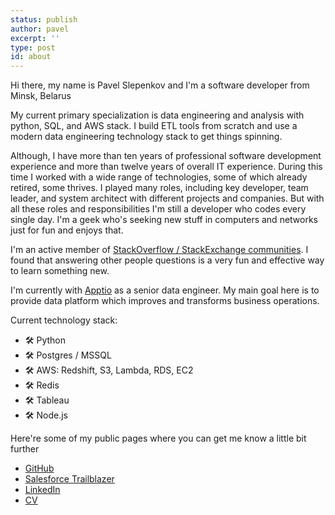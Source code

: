 ```yaml
---
status: publish
author: pavel
excerpt: ''
type: post
id: about
---
```



<ps1>Hi there, my name is Pavel Slepenkov and I'm a software developer from Minsk, Belarus</ps1>

My current primary specialization is data engineering and analysis with python, SQL, and AWS stack. I build ETL tools from scratch and use a modern data engineering technology stack to get things spinning.

Although, I have more than ten years of professional software development experience and more than twelve years of overall IT experience. During this time I worked with a wide range of technologies, some of which already retired, some thrives. I played many roles, including key developer, team leader, and system architect with different projects and companies. But with all these roles and responsibilities I'm still a developer who codes every single day. I'm a geek who's seeking new stuff in computers and networks just for fun and enjoys that.

I'm an active member of <a href="https://stackoverflow.com/users/798335/pavel-slepiankou">StackOverflow / StackExchange communities</a>.
I found that answering other people questions is a very fun and effective way to learn something new.

I'm currently with <a href="https://www.apptio.com/">Apptio</a> as a senior data engineer. My main goal here is to provide data platform which improves and transforms business operations.

Current technology stack:
- 🛠 Python
- 🛠 Postgres / MSSQL
- 🛠 AWS: Redshift, S3, Lambda, RDS, EC2
- 🛠 Redis
- 🛠 Tableau
- 🛠 Node.js

Here're some of my public pages where you can get me know a little bit further

- <a href='https://github.com/pavel-slepenkov'>GitHub</a>
- <a href='https://trailblazer.me/id/pslepiankou'>Salesforce Trailblazer</a>
- <a href='https://www.linkedin.com/in/pavel-slepiankou-76376b35'>LinkedIn</a>
- <a href='https://pavel-slepenkov.github.io/'>CV</a>
